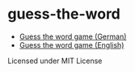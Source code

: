 # guess-the-word

* [Guess the word game (German)](http://daign.github.io/guess-the-word/german)
* [Guess the word game (English)](http://daign.github.io/guess-the-word/english)

Licensed under MIT License
